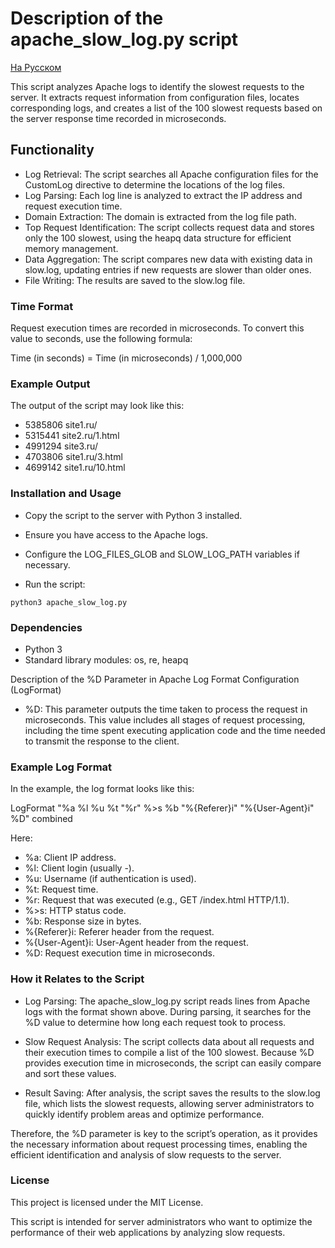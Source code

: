 # Description of the apache_slow_log.py script

[На Русском](README_RU.md)


This script analyzes Apache logs to identify the slowest requests to the server. It extracts request information from configuration files, locates corresponding logs, and creates a list of the 100 slowest requests based on the server response time recorded in microseconds.
## Functionality

- Log Retrieval: The script searches all Apache configuration files for the CustomLog directive to determine the locations of the log files.
- Log Parsing: Each log line is analyzed to extract the IP address and request execution time.
- Domain Extraction: The domain is extracted from the log file path.
- Top Request Identification: The script collects request data and stores only the 100 slowest, using the heapq data structure for efficient memory management.
- Data Aggregation: The script compares new data with existing data in slow.log, updating entries if new requests are slower than older ones.
- File Writing: The results are saved to the slow.log file.

### Time Format

Request execution times are recorded in microseconds. To convert this value to seconds, use the following formula:

Time (in seconds) = Time (in microseconds) / 1,000,000
### Example Output

The output of the script may look like this:

- 5385806 site1.ru/
- 5315441 site2.ru/1.html
- 4991294 site3.ru/
- 4703806 site1.ru/3.html
- 4699142 site1.ru/10.html

### Installation and Usage

- Copy the script to the server with Python 3 installed.

- Ensure you have access to the Apache logs.

- Configure the LOG_FILES_GLOB and SLOW_LOG_PATH variables if necessary.

- Run the script:

`python3 apache_slow_log.py`

### Dependencies

- Python 3
- Standard library modules: os, re, heapq

Description of the %D Parameter in Apache Log Format Configuration (LogFormat)

- %D: This parameter outputs the time taken to process the request in microseconds. This value includes all stages of request processing, including the time spent executing application code and the time needed to transmit the response to the client.

### Example Log Format

In the example, the log format looks like this:

LogFormat "%a %l %u %t \"%r\" %>s %b \"%{Referer}i\" \"%{User-Agent}i\" %D" combined

Here:

- %a: Client IP address.
- %l: Client login (usually -).
- %u: Username (if authentication is used).
- %t: Request time.
- %r: Request that was executed (e.g., GET /index.html HTTP/1.1).
- %>s: HTTP status code.
- %b: Response size in bytes.
- %{Referer}i: Referer header from the request.
- %{User-Agent}i: User-Agent header from the request.
- %D: Request execution time in microseconds.

### How it Relates to the Script

- Log Parsing: The apache_slow_log.py script reads lines from Apache logs with the format shown above. During parsing, it searches for the %D value to determine how long each request took to process.

- Slow Request Analysis: The script collects data about all requests and their execution times to compile a list of the 100 slowest. Because %D provides execution time in microseconds, the script can easily compare and sort these values.

- Result Saving: After analysis, the script saves the results to the slow.log file, which lists the slowest requests, allowing server administrators to quickly identify problem areas and optimize performance.

Therefore, the %D parameter is key to the script’s operation, as it provides the necessary information about request processing times, enabling the efficient identification and analysis of slow requests to the server.
### License

This project is licensed under the MIT License.

This script is intended for server administrators who want to optimize the performance of their web applications by analyzing slow requests.

